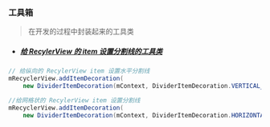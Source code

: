 ### 工具箱

> 在开发的过程中封装起来的工具类

- ##### [给 RecylerView 的 item 设置分割线的工具类](https://github.com/Hndroid/ToolBox/blob/master/DividerItemDecoration.java) 

```java
// 给纵向的 RecylerView item 设置水平分割线
mRecyclerView.addItemDecoration(
    new DividerItemDecoration(mContext, DividerItemDecoration.VERTICAL_LIST));

//给网格状的 RecylerView item 设置分割线
mRecyclerView.addItemDecoration(
    new DividerItemDecoration(mContext, DividerItemDecoration.HORIZONTAL_LIST))
```


